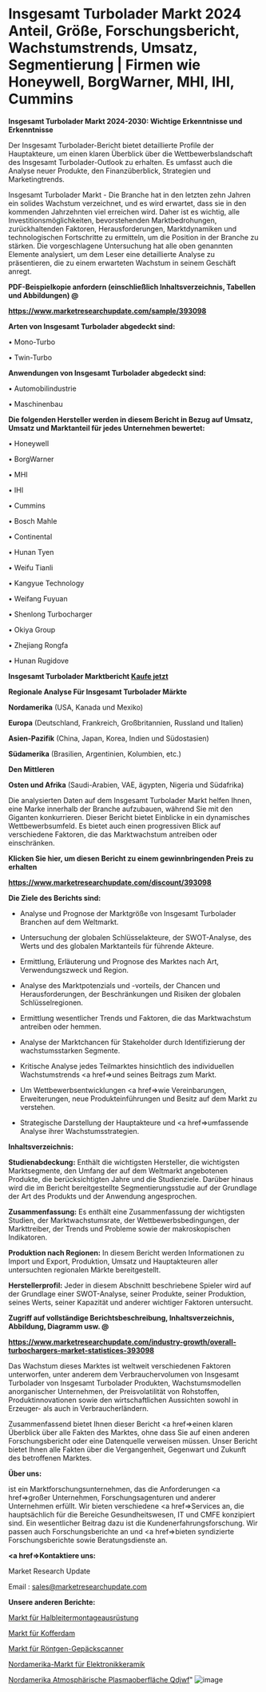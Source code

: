 # Insgesamt Turbolader Markt 2024 Anteil, Größe, Forschungsbericht, Wachstumstrends, Umsatz, Segmentierung | Firmen wie Honeywell, BorgWarner, MHI, IHI, Cummins

<strong>Insgesamt Turbolader Markt 2024-2030: Wichtige Erkenntnisse und Erkenntnisse</strong>

Der Insgesamt Turbolader-Bericht bietet detaillierte Profile der Hauptakteure, um einen klaren Überblick über die Wettbewerbslandschaft des Insgesamt Turbolader-Outlook zu erhalten. Es umfasst auch die Analyse neuer Produkte, den Finanzüberblick, Strategien und Marketingtrends.

Insgesamt Turbolader Markt - Die Branche hat in den letzten zehn Jahren ein solides Wachstum verzeichnet, und es wird erwartet, dass sie in den kommenden Jahrzehnten viel erreichen wird. Daher ist es wichtig, alle Investitionsmöglichkeiten, bevorstehenden Marktbedrohungen, zurückhaltenden Faktoren, Herausforderungen, Marktdynamiken und technologischen Fortschritte zu ermitteln, um die Position in der Branche zu stärken. Die vorgeschlagene Untersuchung hat alle oben genannten Elemente analysiert, um dem Leser eine detaillierte Analyse zu präsentieren, die zu einem erwarteten Wachstum in seinem Geschäft anregt.



<strong><b>PDF-Beispielkopie anfordern (einschließlich Inhaltsverzeichnis, Tabellen und Abbildungen) @ </b></strong>

<strong><a href=https://www.marketresearchupdate.com/sample/393098>

<strong>https://www.marketresearchupdate.com/sample/393098</u></a></strong></strong>



<strong>Arten von Insgesamt Turbolader abgedeckt sind:</strong>

• Mono-Turbo

• Twin-Turbo



<strong>Anwendungen von Insgesamt Turbolader abgedeckt sind:</strong>

• Automobilindustrie

• Maschinenbau



<strong>Die folgenden Hersteller werden in diesem Bericht in Bezug auf Umsatz, Umsatz und Marktanteil für jedes Unternehmen bewertet:</strong>

• Honeywell

• BorgWarner

• MHI

• IHI

• Cummins

• Bosch Mahle

• Continental

• Hunan Tyen

• Weifu Tianli

• Kangyue Technology

• Weifang Fuyuan

• Shenlong Turbocharger

• Okiya Group

• Zhejiang Rongfa

• Hunan Rugidove



<strong>Insgesamt Turbolader Marktbericht <a href=https://www.marketresearchupdate.com/buynow/393098>Kaufe jetzt</a></strong>



<strong>Regionale Analyse Für Insgesamt Turbolader Märkte</strong>



<strong>Nordamerika</strong> (USA, Kanada und Mexiko)



<strong>Europa</strong> (Deutschland, Frankreich, Großbritannien, Russland und Italien)



<strong>Asien-Pazifik</strong> (China, Japan, Korea, Indien und Südostasien)



<strong>Südamerika</strong> (Brasilien, Argentinien, Kolumbien, etc.)



<strong>Den Mittleren</strong> 

<strong>Osten und Afrika</strong> (Saudi-Arabien, VAE, ägypten, Nigeria und Südafrika)

Die analysierten Daten auf dem Insgesamt Turbolader Markt helfen Ihnen, eine Marke innerhalb der Branche aufzubauen, während Sie mit den Giganten konkurrieren. Dieser Bericht bietet Einblicke in ein dynamisches Wettbewerbsumfeld. Es bietet auch einen progressiven Blick auf verschiedene Faktoren, die das Marktwachstum antreiben oder einschränken.



<strong>Klicken Sie hier, um diesen Bericht zu einem gewinnbringenden Preis zu erhalten
</strong>

<strong><a href=https://www.marketresearchupdate.com/discount/393098>https://www.marketresearchupdate.com/discount/393098</b></u></strong></a>



<strong>Die Ziele des Berichts sind:</strong>

- Analyse und Prognose der Marktgröße von Insgesamt Turbolader Branchen auf dem Weltmarkt.

- Untersuchung der globalen Schlüsselakteure, der SWOT-Analyse, des Werts und des globalen Marktanteils für führende Akteure.

- Ermittlung, Erläuterung und Prognose des Marktes nach Art, Verwendungszweck und Region.

- Analyse des Marktpotenzials und -vorteils, der Chancen und Herausforderungen, der Beschränkungen und Risiken der globalen Schlüsselregionen.

- Ermittlung wesentlicher Trends und Faktoren, die das Marktwachstum antreiben oder hemmen.

- Analyse der Marktchancen für Stakeholder durch Identifizierung der wachstumsstarken Segmente.

- Kritische Analyse jedes Teilmarktes hinsichtlich des individuellen Wachstumstrends <a href=>und</a> seines Beitrags zum Markt.

- Um Wettbewerbsentwicklungen <a href=>wie</a> Vereinbarungen, Erweiterungen, neue Produkteinführungen und Besitz auf dem Markt zu verstehen.

- Strategische Darstellung der Hauptakteure und <a href=>umfas</a>sende Analyse ihrer Wachstumsstrategien.



<strong>Inhaltsverzeichnis:</strong>



<strong>Studienabdeckung:</strong> Enthält die wichtigsten Hersteller, die wichtigsten Marktsegmente, den Umfang der auf dem Weltmarkt angebotenen Produkte, die berücksichtigten Jahre und die Studienziele. Darüber hinaus wird die im Bericht bereitgestellte Segmentierungsstudie auf der Grundlage der Art des Produkts und der Anwendung angesprochen.



<strong>Zusammenfassung:</strong> Es enthält eine Zusammenfassung der wichtigsten Studien, der Marktwachstumsrate, der Wettbewerbsbedingungen, der Markttreiber, der Trends und Probleme sowie der makroskopischen Indikatoren.



<strong>Produktion nach Regionen:</strong> In diesem Bericht werden Informationen zu Import und Export, Produktion, Umsatz und Hauptakteuren aller untersuchten regionalen Märkte bereitgestellt.



<strong>Herstellerprofil:</strong> Jeder in diesem Abschnitt beschriebene Spieler wird auf der Grundlage einer SWOT-Analyse, seiner Produkte, seiner Produktion, seines Werts, seiner Kapazität und anderer wichtiger Faktoren untersucht.



<strong><b>Zugriff auf vollständige Berichtsbeschreibung, Inhaltsverzeichnis, Abbildung, Diagramm usw. @ </b></strong>

<strong><a href=https://www.marketresearchupdate.com/industry-growth/overall-turbochargers-market-statistices-393098>https://www.marketresearchupdate.com/industry-growth/overall-turbochargers-market-statistices-393098</a></strong>

Das Wachstum dieses Marktes ist weltweit verschiedenen Faktoren unterworfen, unter anderem dem Verbrauchervolumen von Insgesamt Turbolader von Insgesamt Turbolader Produkten, Wachstumsmodellen anorganischer Unternehmen, der Preisvolatilität von Rohstoffen, Produktinnovationen sowie den wirtschaftlichen Aussichten sowohl in Erzeuger- als auch in Verbraucherländern.

Zusammenfassend bietet Ihnen dieser Bericht <a href=>einen</a> klaren Überblick über alle Fakten des Marktes, ohne dass Sie auf einen anderen Forschungsbericht oder eine Datenquelle verweisen müssen. Unser Bericht bietet Ihnen alle Fakten über die Vergangenheit, Gegenwart und Zukunft des betroffenen Marktes.



<strong>Über uns:</strong>

 ist ein Marktforschungsunternehmen, das die Anforderungen <a href=>großer</a> Unternehmen, Forschungsagenturen und anderer Unternehmen erfüllt. Wir bieten verschiedene <a href=>Services</a> an, die hauptsächlich für die Bereiche Gesundheitswesen, IT und CMFE konzipiert sind. Ein wesentlicher Beitrag dazu ist die Kundenerfahrungsforschung. Wir passen auch Forschungsberichte an und <a href=>bieten</a> syndizierte Forschungsberichte sowie Beratungsdienste an.



<strong><a href=>Kontaktiere uns:</a></strong>

Market Research Update

Email : sales@marketresearchupdate.com



<strong>Unsere anderen Berichte:</strong>

<a href=https://www.linkedin.com/pulse/semiconductor-assembly-equipment-market-2023-2029>Markt für Halbleitermontageausrüstung</a>

<a href=https://www.linkedin.com/pulse/rubber-dam-market-report-2023-top-company-trends>Markt für Kofferdam</a>

<a href=https://www.linkedin.com/pulse/x-ray-baggage-scanners-market-outlooks-2023>Markt für Röntgen-Gepäckscanner</a>

<a href=https://www.linkedin.com/pulse/north-america-electronics-ceramics-market-2023>Nordamerika-Markt für Elektronikkeramik</a>

<a href=https://www.linkedin.com/pulse/north-america-atmospheric-plasma-surface-qdjwf/>Nordamerika Atmosphärische Plasmaoberfläche Qdjwf</a>"
![image](https://github.com/Gayatrikarjule/Market-Analysis-360/assets/97346546/7f6fcc5e-e331-426e-a012-2c77cdd18507)
